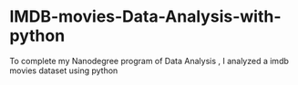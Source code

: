 # IMDB-movies-Data-Analysis-with-python
To complete my Nanodegree program of Data Analysis , I analyzed a imdb movies dataset using python 
